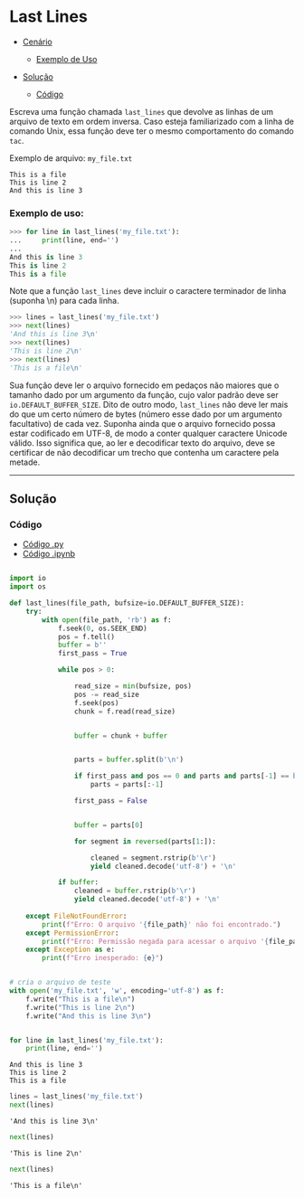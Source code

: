 # Last Lines

- [Cenário](#cenário)
    - [Exemplo de Uso](#exemplo-de-uso)

- [Solução](#solução)
    - [Código](#código)



Escreva uma função chamada `last_lines` que devolve as linhas de um arquivo de texto em ordem inversa. Caso esteja familiarizado com a linha de comando Unix, essa função deve ter o mesmo comportamento do comando `tac`.

Exemplo de arquivo: `my_file.txt`
```
This is a file
This is line 2
And this is line 3
```

### Exemplo de uso:
```python
>>> for line in last_lines('my_file.txt'):
...     print(line, end='')
...
And this is line 3
This is line 2
This is a file
```

 Note que a função `last_lines` deve incluir o caractere terminador de linha (suponha \n) para cada linha.


```python
>>> lines = last_lines('my_file.txt')
>>> next(lines)
'And this is line 3\n'
>>> next(lines)
'This is line 2\n'
>>> next(lines)
'This is a file\n'
```



 Sua função deve ler o arquivo fornecido em pedaços não maiores que o tamanho dado por um argumento da função, cujo valor padrão deve ser `io.DEFAULT_BUFFER_SIZE`. Dito de outro
 modo,  `last_lines` não deve ler mais do que um certo número de bytes (número esse dado por um argumento facultativo) de cada vez. Suponha ainda que o arquivo fornecido possa 
 estar codificado em UTF-8, de modo a conter qualquer caractere Unicode válido. Isso significa que, ao ler e decodificar texto do arquivo, deve se certificar de não decodificar 
 um trecho que contenha um caractere pela metade.

---

## Solução

### Código

- [Código .py](last_lines.py)
- [Código .ipynb](last_lines.ipynb)

``` python

import io
import os

def last_lines(file_path, bufsize=io.DEFAULT_BUFFER_SIZE):
    try:
        with open(file_path, 'rb') as f:
            f.seek(0, os.SEEK_END)
            pos = f.tell()
            buffer = b''
            first_pass = True

            while pos > 0:

                read_size = min(bufsize, pos)
                pos -= read_size
                f.seek(pos)
                chunk = f.read(read_size)


                buffer = chunk + buffer


                parts = buffer.split(b'\n')

                if first_pass and pos == 0 and parts and parts[-1] == b'':
                    parts = parts[:-1]

                first_pass = False


                buffer = parts[0]

                for segment in reversed(parts[1:]):

                    cleaned = segment.rstrip(b'\r')
                    yield cleaned.decode('utf-8') + '\n'

            if buffer:
                cleaned = buffer.rstrip(b'\r')
                yield cleaned.decode('utf-8') + '\n'
                
    except FileNotFoundError:
        print(f"Erro: O arquivo '{file_path}' não foi encontrado.")
    except PermissionError:
        print(f"Erro: Permissão negada para acessar o arquivo '{file_path}'.")
    except Exception as e:
        print(f"Erro inesperado: {e}")
```

``` python

# cria o arquivo de teste
with open('my_file.txt', 'w', encoding='utf-8') as f:
    f.write("This is a file\n")
    f.write("This is line 2\n")
    f.write("And this is line 3\n")

```

``` python

for line in last_lines('my_file.txt'):
    print(line, end='')

```
```
And this is line 3
This is line 2
This is a file

```

```python
lines = last_lines('my_file.txt')
next(lines)
```
```
'And this is line 3\n'
```
```python
next(lines)
```
```
'This is line 2\n'
```
```python
next(lines)
```
```
'This is a file\n'
```